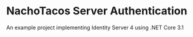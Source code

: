# NachoTacos Server Authentication
An example project implementing Identity Server 4 using .NET Core 3.1